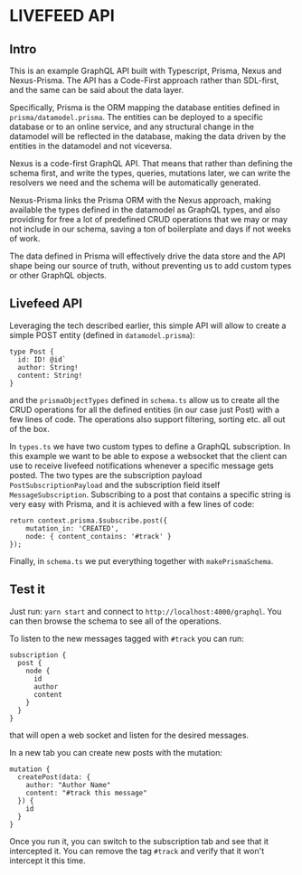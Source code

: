 # LIVEFEED API

## Intro

This is an example GraphQL API built with Typescript, Prisma, Nexus and Nexus-Prisma.
The API has a Code-First approach rather than SDL-first, and the same can be said about the data layer.

Specifically, Prisma is the ORM mapping the database entities defined in `prisma/datamodel.prisma`.
The entities can be deployed to a specific database or to an online service, and any structural change in the datamodel will be reflected in the database, making the data driven by the entities in the datamodel and not viceversa.

Nexus is a code-first GraphQL API. That means that rather than defining the schema first, and write the types, queries, mutations later, we can write the resolvers we need and the schema will be automatically generated.

Nexus-Prisma links the Prisma ORM with the Nexus approach, making available the types defined in the datamodel as GraphQL types, and also providing for free a lot of predefined CRUD operations that we may or may not include in our schema, saving a ton of boilerplate and days if not weeks of work.

The data defined in Prisma will effectively drive the data store and the API shape being our source of truth, without preventing us to add custom types or other GraphQL objects.

## Livefeed API

Leveraging the tech described earlier, this simple API will allow to create a simple POST entity (defined in `datamodel.prisma`):

```
type Post {
  id: ID! @id`
  author: String!
  content: String!
}
```

and the `prismaObjectTypes` defined in `schema.ts` allow us to create all the CRUD operations for all the defined entities (in our case just Post) with a few lines of code. The operations also support filtering, sorting etc. all out of the box.

In `types.ts` we have two custom types to define a GraphQL subscription. In this example we want to be able to expose a websocket that the client can use to receive livefeed notifications whenever a specific message gets posted.
The two types are the subscription payload `PostSubscriptionPayload` and the subscription field itself `MessageSubscription`.
Subscribing to a post that contains a specific string is very easy with Prisma, and it is achieved with a few lines of code:

```
return context.prisma.$subscribe.post({
	mutation_in: 'CREATED',
	node: { content_contains: '#track' }
});
```

Finally, in `schema.ts` we put everything together with `makePrismaSchema`.

## Test it

Just run: `yarn start` and connect to `http://localhost:4000/graphql`.
You can then browse the schema to see all of the operations.

To listen to the new messages tagged with `#track` you can run:

```
subscription {
  post {
    node {
      id
      author
      content
    }
  }
}
```

that will open a web socket and listen for the desired messages.

In a new tab you can create new posts with the mutation:

```
mutation {
  createPost(data: {
    author: "Author Name"
    content: "#track this message"
  }) {
    id
  }
}
```

Once you run it, you can switch to the subscription tab and see that it intercepted it.
You can remove the tag `#track` and verify that it won't intercept it this time.
